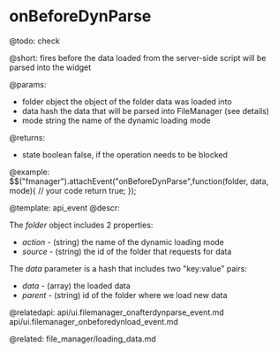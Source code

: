 onBeforeDynParse
=============

@todo:
	check 

@short:
	fires before the data loaded from the server-side script will be parsed into the widget

@params:

- folder		object			the object of the folder data was loaded into
- data			hash			the data that will be parsed into FileManager (see details) 
- mode			string			the name of the dynamic loading mode

@returns:
- state		boolean		false, if the operation needs to be blocked


@example:
$$("fmanager").attachEvent("onBeforeDynParse",function(folder, data, mode){
    // your code
    return true;
});

@template:	api_event
@descr:

The *folder* object includes 2 properties:

- *action* - (string) the name of the dynamic loading mode
- *source* - (string) the id of the folder that requests for data

The *data* parameter is a hash that includes two "key:value" pairs:

- *data* - (array) the loaded data
- *parent* - (string)  id of the folder where we load new data

@relatedapi:
api/ui.filemanager_onafterdynparse_event.md
api/ui.filemanager_onbeforedynload_event.md

@related:
file_manager/loading_data.md

